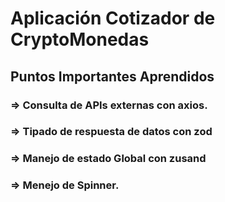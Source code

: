 # Aplicación Cotizador de CryptoMonedas

## Puntos Importantes Aprendidos

### => Consulta de APIs externas con axios.
### => Tipado de respuesta de datos con zod 
### => Manejo de estado Global con zusand
### => Menejo de Spinner.





